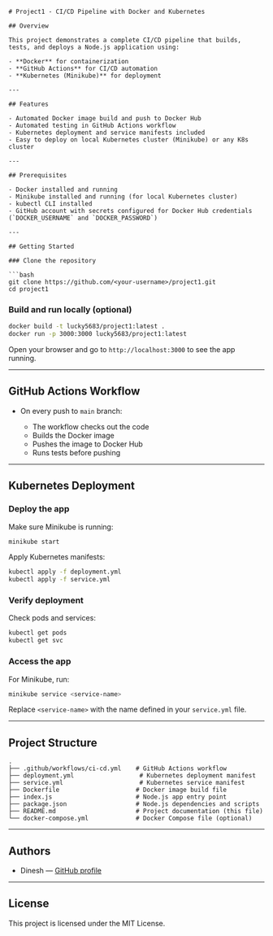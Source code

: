 

````markdow
# Project1 - CI/CD Pipeline with Docker and Kubernetes

## Overview

This project demonstrates a complete CI/CD pipeline that builds, tests, and deploys a Node.js application using:

- **Docker** for containerization  
- **GitHub Actions** for CI/CD automation  
- **Kubernetes (Minikube)** for deployment  

---

## Features

- Automated Docker image build and push to Docker Hub  
- Automated testing in GitHub Actions workflow  
- Kubernetes deployment and service manifests included  
- Easy to deploy on local Kubernetes cluster (Minikube) or any K8s cluster  

---

## Prerequisites

- Docker installed and running  
- Minikube installed and running (for local Kubernetes cluster)  
- kubectl CLI installed  
- GitHub account with secrets configured for Docker Hub credentials (`DOCKER_USERNAME` and `DOCKER_PASSWORD`)  

---

## Getting Started

### Clone the repository

```bash
git clone https://github.com/<your-username>/project1.git
cd project1
````

### Build and run locally (optional)

```bash
docker build -t lucky5683/project1:latest .
docker run -p 3000:3000 lucky5683/project1:latest
```

Open your browser and go to `http://localhost:3000` to see the app running.

---

## GitHub Actions Workflow

* On every push to `main` branch:

  * The workflow checks out the code
  * Builds the Docker image
  * Pushes the image to Docker Hub
  * Runs tests before pushing

---

## Kubernetes Deployment

### Deploy the app

Make sure Minikube is running:

```bash
minikube start
```

Apply Kubernetes manifests:

```bash
kubectl apply -f deployment.yml
kubectl apply -f service.yml
```

### Verify deployment

Check pods and services:

```bash
kubectl get pods
kubectl get svc
```

### Access the app

For Minikube, run:

```bash
minikube service <service-name>
```

Replace `<service-name>` with the name defined in your `service.yml` file.

---

## Project Structure

```
.
├── .github/workflows/ci-cd.yml    # GitHub Actions workflow
├── deployment.yml                  # Kubernetes deployment manifest
├── service.yml                     # Kubernetes service manifest
├── Dockerfile                     # Docker image build file
├── index.js                       # Node.js app entry point
├── package.json                   # Node.js dependencies and scripts
├── README.md                      # Project documentation (this file)
└── docker-compose.yml             # Docker Compose file (optional)
```

---

## Authors

* Dinesh — [GitHub profile](https://github.com/Lucky5683)
---

## License

This project is licensed under the MIT License.

